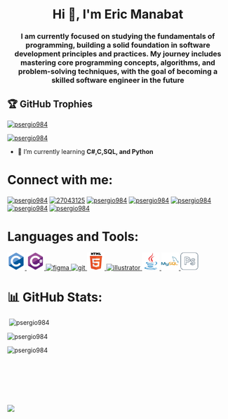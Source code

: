 <h1 align="center">Hi 👋, I'm Eric Manabat</h1>
<h3 align="center">I am currently focused on studying the fundamentals of programming, building a solid foundation in software development principles and practices. My journey includes mastering core programming concepts, algorithms, and problem-solving techniques, with the goal of becoming a skilled software engineer in the future</h3>

## 🏆 GitHub Trophies
<p align="left"> <a href="https://github.com/ryo-ma/github-profile-trophy"><img src="https://github-profile-trophy.vercel.app/?username=psergio984" alt="psergio984" /></a> </p>

<p align="left"> <a href="https://twitter.com/psergio984" target="blank"><img src="https://img.shields.io/twitter/follow/psergio984?logo=twitter&style=for-the-badge" alt="psergio984" /></a> </p>

- 🌱 I’m currently learning **C#,C,SQL, and Python**

# Connect with me:
<p align="left">
<a href="https://twitter.com/psergio984" target="blank"><img align="center" src="https://raw.githubusercontent.com/rahuldkjain/github-profile-readme-generator/master/src/images/icons/Social/twitter.svg" alt="psergio984" height="30" width="40" /></a>
<a href="https://stackoverflow.com/users/27043125" target="blank"><img align="center" src="https://raw.githubusercontent.com/rahuldkjain/github-profile-readme-generator/master/src/images/icons/Social/stack-overflow.svg" alt="27043125" height="30" width="40" /></a>
<a href="https://instagram.com/psergio984" target="blank"><img align="center" src="https://raw.githubusercontent.com/rahuldkjain/github-profile-readme-generator/master/src/images/icons/Social/instagram.svg" alt="psergio984" height="30" width="40" /></a>
<a href="https://www.youtube.com/@psergio9842" target="blank"><img align="center" src="https://raw.githubusercontent.com/rahuldkjain/github-profile-readme-generator/master/src/images/icons/Social/youtube.svg" alt="psergio984" height="30" width="40" /></a>
<a href="https://www.hackerrank.com/eric_manabatseam" target="blank"><img align="center" src="https://raw.githubusercontent.com/rahuldkjain/github-profile-readme-generator/master/src/images/icons/Social/hackerrank.svg" alt="psergio984" height="30" width="40" /></a>
<a href="https://www.codewars.com/users/PSergio984" target="blank"><img align="center" src="https://raw.githubusercontent.com/rahuldkjain/github-profile-readme-generator/master/src/images/icons/Social/codeforces.svg" alt="psergio984" height="30" width="40" /></a>
<a href="https://www.leetcode.com/psergio984" target="blank"><img align="center" src="https://raw.githubusercontent.com/rahuldkjain/github-profile-readme-generator/master/src/images/icons/Social/leet-code.svg" alt="psergio984" height="30" width="40" /></a>
</p>

# Languages and Tools:
<p align="left"> <a href="https://www.cprogramming.com/" target="_blank" rel="noreferrer"> <img src="https://raw.githubusercontent.com/devicons/devicon/master/icons/c/c-original.svg" alt="c" width="40" height="40"/> </a> <a href="https://www.w3schools.com/cs/" target="_blank" rel="noreferrer"> <img src="https://raw.githubusercontent.com/devicons/devicon/master/icons/csharp/csharp-original.svg" alt="csharp" width="40" height="40"/> </a> <a href="https://www.figma.com/" target="_blank" rel="noreferrer"> <img src="https://www.vectorlogo.zone/logos/figma/figma-icon.svg" alt="figma" width="40" height="40"/> </a> <a href="https://git-scm.com/" target="_blank" rel="noreferrer"> <img src="https://www.vectorlogo.zone/logos/git-scm/git-scm-icon.svg" alt="git" width="40" height="40"/> </a> <a href="https://www.w3.org/html/" target="_blank" rel="noreferrer"> <img src="https://raw.githubusercontent.com/devicons/devicon/master/icons/html5/html5-original-wordmark.svg" alt="html5" width="40" height="40"/> </a> <a href="https://www.adobe.com/in/products/illustrator.html" target="_blank" rel="noreferrer"> <img src="https://www.vectorlogo.zone/logos/adobe_illustrator/adobe_illustrator-icon.svg" alt="illustrator" width="40" height="40"/> </a> <a href="https://www.java.com" target="_blank" rel="noreferrer"> <img src="https://raw.githubusercontent.com/devicons/devicon/master/icons/java/java-original.svg" alt="java" width="40" height="40"/> </a> <a href="https://www.mysql.com/" target="_blank" rel="noreferrer"> <img src="https://raw.githubusercontent.com/devicons/devicon/master/icons/mysql/mysql-original-wordmark.svg" alt="mysql" width="40" height="40"/> </a> <a href="https://www.photoshop.com/en" target="_blank" rel="noreferrer"> <img src="https://raw.githubusercontent.com/devicons/devicon/master/icons/photoshop/photoshop-line.svg" alt="photoshop" width="40" height="40"/> </a> </p>

# 📊 GitHub Stats:
<p>&nbsp;<img align="center" src="https://github-readme-stats.vercel.app/api?username=psergio984&show_icons=true&locale=en" alt="psergio984" /></p>
<p><img align="center" src="https://github-readme-streak-stats.herokuapp.com/?user=psergio984&" alt="psergio984" /></p>
<p><img align="left" src="https://github-readme-stats.vercel.app/api/top-langs?username=psergio984&show_icons=true&locale=en&layout=compact" alt="psergio984" /></p>

<br><br><br><br>
---
[![](https://visitcount.itsvg.in/api?id=psergio984&icon=0&color=0)](https://visitcount.itsvg.in)


